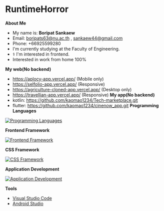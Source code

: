 # RuntimeHorror

**About Me**

- My name is: **Boripat Sankaew**
-  Email: boripats63@nu.ac.th , sankaew44@gmail.com
-  Phone: +66925599280
- I'm currently studying at the Faculty of Engineering.
- ‍⚕️ I'm interested in frontend.
- Interested in work from home 100%

**My web(No backend)**

- https://aplocy-app.vercel.app/ (Mobile only)
- https://selfolio-app.vercel.app/ (Responsive)
- https://agriculture-cloned-app.vercel.app/ (Desktop only)
- https://travellian-app.vercel.app/ (Responsive)
**My app(No backend)**
- kotlin: https://github.com/kaomao1234/Tech-marketplace.git
- flutter: https://github.com/kaomao1234/cinenow_app.git
**Programming Languages**

[![Programming Languages](https://skillicons.dev/icons?i=c,python,dart,js,ts,kotlin)](https://skillicons.dev)

**Frontend Framework**

[![Frontend Framework](https://skillicons.dev/icons?i=next,nuxt,vue,react)](https://skillicons.dev)

**CSS Framework**

[![CSS Framework](https://skillicons.dev/icons?i=tailwind)](https://skillicons.dev)

**Application Development**

[![Application Development](https://skillicons.dev/icons?i=dart,flutter,kotlin)](https://skillicons.dev)

**Tools**

- [Visual Studio Code](https://code.visualstudio.com/)
- [Android Studio](https://developer.android.com/studio)
